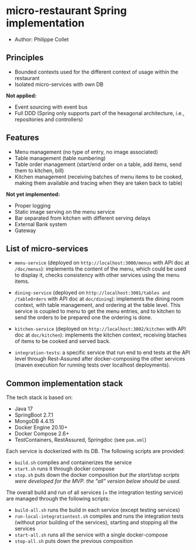 # micro-restaurant Spring implementation

* Author: Philippe Collet

## Principles

* Bounded contexts used for the different context of usage within the restaurant
* Isolated micro-services with own DB

**Not applied:**

* Event sourcing with event bus
* Full DDD (Spring only supports part of the hexagonal architecture, i.e., repositories and controllers)

## Features

* Menu management (no type of entry, no image associated)
* Table management (table numbering)
* Table order management (start/end order on a table, add items, send them to kitchen, bill)
* Kitchen management (receiving batches of menu items to be cooked, making them available and tracing when they are taken back to table)

**Not yet implemented:**

* Proper logging
* Static image serving on the menu service
* Bar separated from kitchen with different serving delays
* External Bank system
* Gateway

## List of micro-services

* `menu-service` (deployed on `http://localhost:3000/menus` with API doc at `/doc/menus`): implements the content of the menu, which could be used to display it, checks consistency with other services using the menu items.
* `dining-service` (deployed on `http://localhost:3001/tables and /tableOrders` with API doc at `doc/dining`): implements the dining room context, with table management, and ordering at the table level. 
This service is coupled to menu to get the menu entries, and to kitchen to send the orders to be prepared one the ordering is done.
* `kitchen-service` (deployed on `http://localhost:3002/kitchen` with API doc at `doc/kitchen`): implements the kitchen context, receiving btaches of items to be cooked and served back.

* `integration-tests`: a specific service that run end to end tests at the API level through Rest-Assured after docker-composing the other services (maven execution for running tests over localhost deployments).

##  Common implementation stack

The tech stack is based on:
* Java 17
* SpringBoot 2.7.1
* MongoDB 4.4.15
* Docker Engine 20.10+
* Docker Compose 2.6+
* TestContainers, RestAssured, Springdoc (see `pom.xml`)

Each service is dockerized with its DB. The following scripts are provided:
* `build.sh` compiles and containerizes the service
* `start.sh` runs it through docker compose
* `stop.sh` puts down the docker composition
*but the start/stop scripts were developed for the MVP. the "all" version below should be used.*

The overall build and run of all services (+ the integration testing service) are managed through the following scripts:
* `build-all.sh` runs the build in each service (except testing services)
* `run-local-integrationtest.sh` compiles and runs the integration tests (without prior building of the services), starting and stopping all the services
* `start-all.sh` runs all the service with a single docker-compose
* `stop-all.sh` puts down the previous composition



